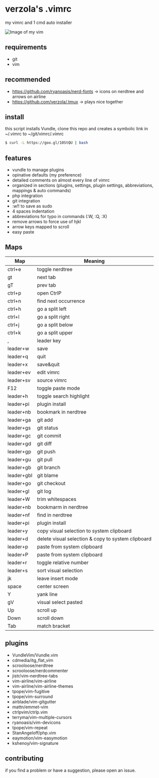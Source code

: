 # verzola's .vimrc
my vimrc and 1 cmd auto installer

![Image of my vim](https://raw.githubusercontent.com/verzola/.vimrc/master/vim.png)

## requirements
- git
- vim

## recommended
- https://github.com/ryanoasis/nerd-fonts -> icons on nerdtree and arrows on airline
- https://github.com/verzola/.tmux -> plays nice together

## install
this script installs Vundle, clone this repo and creates a symbolic link in ~/.vimrc to ~/git/vimrc/.vimrc
```sh
$ curl -L https://goo.gl/10StQU | bash
```

## features
- vundle to manage plugins
- opinative defaults (my preference)
- detailed comments on almost every line of vimrc
- organized in sections (plugins, settings, plugin settings, abbreviations, mappings & auto commands)
- php integration
- git integration
- :w!! to save as sudo
- 4 spaces indentation
- abbreviations for typo in commands (:W, :Q, :X)
- remove arrows to force use of hjkl
- arrow keys mapped to scroll
- easy paste

## Maps
|    Map    |         Meaning         |
|-----------|-------------------------|
| ctrl+e    | toggle nerdtree         |
| gt        | next tab                |
| gT        | prev tab                |
| ctrl+p    | open CtrlP              |
| ctrl+n    | find next occurrence    |
| ctrl+h    | go a split left         |
| ctrl+l    | go a split right        |
| ctrl+j    | go a split below        |
| ctrl+k    | go a split upper        |
| ,         | leader key              |
| leader+w  | save                    |
| leader+q  | quit                    |
| leader+x  | save&quit               |
| leader+ev | edit vimrc              |
| leader+sv | source vimrc            |
| F12       | toggle paste mode       |
| leader+h  | toggle search highlight |
| leader+pi | plugin install          |
| leader+nb | bookmark in nerdtree    |
| leader+ga | git add                 |
| leader+gs | git status              |
| leader+gc | git commit              |
| leader+gd | git diff                |
| leader+gp | git push                |
| leader+gu | git pull                |
| leader+gb | git branch              |
| leader+gbl| git blame               |
| leader+go | git checkout            |
| leader+gl | git log                 |
| leader+W  | trim whitespaces        |
| leader+nb | bookmarm in nerdtree    |
| leader+nf | find in nerdtree        |
| leader+pi | plugin install          |
| leader+y  | copy visual selection to system clipboard |
| leader+d  | delete visual selection & copy to system clipboard |
| leader+p  | paste from system clipboard |
| leader+P  | paste from system clipboard |
| leader+r  | toggle relative number  |
| leader+s  | sort visual selection   |
| jk        | leave insert mode       |
| space     | center screen           |
| Y         | yank line               |
| gV        | visual select pasted    |
| Up        | scroll up               |
| Down      | scroll down             |
| Tab       | match bracket           |

## plugins
- VundleVim/Vundle.vim
- cdmedia/itg_flat_vim
- scrooloose/nerdtree
- scrooloose/nerdcommenter
- jistr/vim-nerdtree-tabs
- vim-airline/vim-airline
- vim-airline/vim-airline-themes
- tpope/vim-fugitive
- tpope/vim-surround
- airblade/vim-gitgutter
- mattn/emmet-vim
- ctrlpvim/ctrlp.vim
- terryma/vim-multiple-cursors
- ryanoasis/vim-devicons
- tpope/vim-repeat
- StanAngeloff/php.vim
- eaymotion/vim-easymotion
- kshenoy/vim-signature

## contributing
if you find a problem or have a suggestion, please open an issue.
